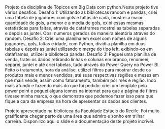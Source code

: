 Projeto da disciplina de Tópicos em Big Data com python.Neste projeto tive vários desafios.
Desafio 1:
Utilizando as bibliotecas random e pandas, criei uma tabela de jogadores com gols e faltas de cada, mostrei a maior quantidade de gols, a menor e a media de gols, exibi essas mesmas estatisticas para faltas, através de dataframes mostrei as tabelas separadas e depois as juntei. Obs: numeros gerados de maneira aleatória através do random.
Desafio 2:
Criei uma planilha em excel com nomes de alguns jogadores, gols, faltas e idade, com Python, dividi a planilha em duas tabelas e depois as juntei utilizando o merge do tipo left, exibindo-os em dataframes, utilizei a biblioteca pandas.
Desafio 3:
Peguei uma planilha de venda, tratei os dados retirando linhas e colunas em branco, renomeei, separei, juntei e até criei tabelas, tudo através do Power Query no Power BI.
Feito o tratamento, hora da análise, utilizei filtros para mostrar desde os produtos mais e menos vendidos, até suas respectivas regiões e meses em que mais vende, assim como faturamento, também pôr mês e região. Indo mais afundo e fazendo mais do que foi pedido: criei um template pelo power point e peguei alguns ícones na internet para que a página de filtros tivesse minha marca, o que demonstra que podemos fazer isso para que fique a cara da empresa na hora de apresentar os dados aos clientes.

Projeto apresentado na biblioteca da Faculdade Estácio do Recife.
Foi muito gratificante chegar perto de uma área que admiro e sonho em trilhar carreira.
Disponilizo aqui o slide e a documentação deste projeto incrível.